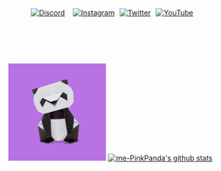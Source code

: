 <div class="i2gjFc Mi644" align="center">
  <a href="https://discord.com/users/952137523038130196" target="_blank" class="RNpQXe" style="width: 32px; height: 32px; margin: 9px;"><img src="https://i.ibb.co/qDv47yb/discord-512-copy.png" alt="Discord" class="xbGufb" style="width: 32px; height: 32px;" width="32" height="32"></a>
  <a href="https://instagram.com/me_PinkPanda/" target="_blank" class="RNpQXe AIKCSc" style="width: 44px; height: 44px; margin: 3px;"><img src="https://ssl.gstatic.com/atari/images/sociallinks/instagram_gray_44dp.png" alt="Instagram" class="lEB4Hf" style="width: 44px; height: 44px;" width="44" height="44"></a>
  <a href="https://twitter.com/Me_PinkPanda/" target="_blank" class="RNpQXe AIKCSc" style="width: 44px; height: 44px; margin: 3px;"><img src="https://ssl.gstatic.com/atari/images/sociallinks/twitter_gray_44dp.png" alt="Twitter" class="lEB4Hf" style="width: 44px; height: 44px;" width="44" height="44"></a>
  <a href="https://youtube.com/@me_PinkPanda" target="_blank" class="RNpQXe AIKCSc" style="width: 44px; height: 44px; margin: 3px;"><img src="https://ssl.gstatic.com/atari/images/sociallinks/youtube_gray_44dp.png" alt="YouTube" class="lEB4Hf" style="width: 44px; height: 44px;" width="44" height="44"></a>
</div>

# ‎ 

<p align="center">
  <img src="https://github.com/me-PinkPanda/me-PinkPanda/blob/9403693c5d2f05f27d4eeb6978946315f798cf0e/assets/Pink%20Panda.png">
  <a href="https://github.com/me-PinkPanda"><img src="https://github-readme-stats.vercel.app/api?username=me-PinkPanda&hide_border=true&show_icons=true&theme=dark" alt="me-PinkPanda's github stats"></a>
</p>

<!--- Never use html in markdown file, it's against rules... --->
